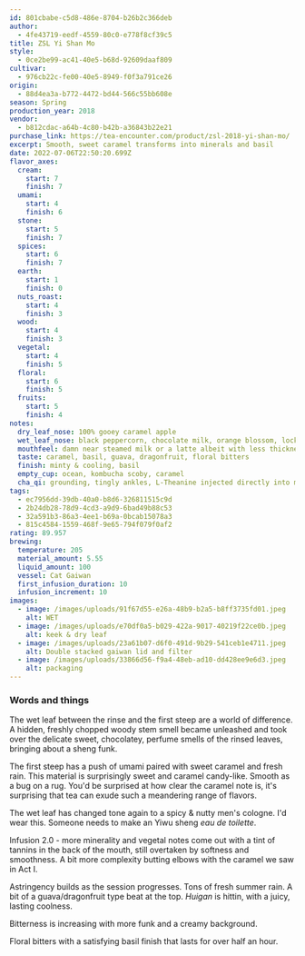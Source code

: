 ```yaml
---
id: 801cbabe-c5d8-486e-8704-b26b2c366deb
author:
  - 4fe43719-eedf-4559-80c0-e778f8cf39c5
title: ZSL Yi Shan Mo
style:
  - 0ce2be99-ac41-40e5-b68d-92609daaf809
cultivar:
  - 976cb22c-fe00-40e5-8949-f0f3a791ce26
origin:
  - 88d4ea3a-b772-4472-bd44-566c55bb608e
season: Spring
production_year: 2018
vendor:
  - b812cdac-a64b-4c80-b42b-a36843b22e21
purchase_link: https://tea-encounter.com/product/zsl-2018-yi-shan-mo/
excerpt: Smooth, sweet caramel transforms into minerals and basil
date: 2022-07-06T22:50:20.699Z
flavor_axes:
  cream:
    start: 7
    finish: 7
  umami:
    start: 4
    finish: 6
  stone:
    start: 5
    finish: 7
  spices:
    start: 6
    finish: 7
  earth:
    start: 1
    finish: 0
  nuts_roast:
    start: 4
    finish: 3
  wood:
    start: 4
    finish: 3
  vegetal:
    start: 4
    finish: 5
  floral:
    start: 6
    finish: 5
  fruits:
    start: 5
    finish: 4
notes:
  dry_leaf_nose: 100% gooey caramel apple
  wet_leaf_nose: black peppercorn, chocolate milk, orange blossom, locked away wood
  mouthfeel: damn near steamed milk or a latte albeit with less thickness
  taste: caramel, basil, guava, dragonfruit, floral bitters
  finish: minty & cooling, basil
  empty_cup: ocean, kombucha scoby, caramel
  cha_qi: grounding, tingly ankles, L-Theanine injected directly into my bloodstream
tags:
  - ec7956dd-39db-40a0-b8d6-326811515c9d
  - 2b24db28-78d9-4cd3-a9d9-6bad49b88c53
  - 32a591b3-86a3-4ee1-b69a-0bcab15078a3
  - 815c4584-1559-468f-9e65-794f079f0af2
rating: 89.957
brewing:
  temperature: 205
  material_amount: 5.55
  liquid_amount: 100
  vessel: Cat Gaiwan
  first_infusion_duration: 10
  infusion_increment: 10
images:
  - image: /images/uploads/91f67d55-e26a-48b9-b2a5-b8ff3735fd01.jpeg
    alt: WET
  - image: /images/uploads/e70df0a5-b029-422a-9017-40219f22ce0b.jpeg
    alt: keek & dry leaf
  - image: /images/uploads/23a61b07-d6f0-491d-9b29-541ceb1e4711.jpeg
    alt: Double stacked gaiwan lid and filter
  - image: /images/uploads/33866d56-f9a4-48eb-ad10-dd428ee9e6d3.jpeg
    alt: packaging
---
```


### Words and things

The wet leaf between the rinse and the first steep are a world of difference. A hidden, freshly chopped woody stem smell became unleashed and took over the delicate sweet, chocolatey, perfume smells of the rinsed leaves, bringing about a sheng funk.

The first steep has a push of umami paired with sweet caramel and fresh rain. This material is surprisingly sweet and caramel candy-like. Smooth as a bug on a rug. You'd be surprised at how clear the caramel note is, it's surprising that tea can exude such a meandering range of flavors.

The wet leaf has changed tone again to a spicy & nutty men's cologne. I'd wear this. Someone needs to make an Yiwu sheng _eau de toilette_.

Infusion 2.0 - more minerality and vegetal notes come out with a tint of tannins in the back of the mouth, still overtaken by softness and smoothness. A bit more complexity butting elbows with the caramel we saw in Act I.

Astringency builds as the session progresses. Tons of fresh summer rain. A bit of a guava/dragonfruit type beat at the top. _Huigan_ is hittin, with a juicy, lasting coolness.

Bitterness is increasing with more funk and a creamy background.

Floral bitters with a satisfying basil finish that lasts for over half an hour.
